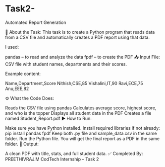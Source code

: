 # Task2-
Automated Report Generation

🧠 About the Task: This task is to create a Python program that reads data from a CSV file and automatically creates a PDF report using that data.

I used:

pandas – to read and analyze the data
fpdf – to create the PDF
📥 Input File: CSV file with student names, departments and their scores.

Example content:

Name,Department,Score Nithish,CSE,85 Vishalini,IT,90 Ravi,ECE,75 Anu,EEE,82

⚙️ What the Code Does:

Reads the CSV file using pandas
Calculates average score, highest score, and who is the topper
Displays all student data in the PDF
Creates a file named Student_Report.pdf
▶️ How to Run:

Make sure you have Python installed.
Install required libraries if not already: pip install pandas fpdf
Keep both .py file and sample_data.csv in the same folder.
Run the Python file. You will get the final report as a PDF in the same folder.
📄 Output:

A clean PDF with title, stats, and full student data.
✅ Completed By: PREETHIVRAJ.M CodTech Internship – Task 2
